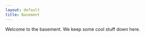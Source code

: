 ```yaml
---
layout: default
title: Basement
---
```


Welcome to the basement. We keep some cool stuff down here.